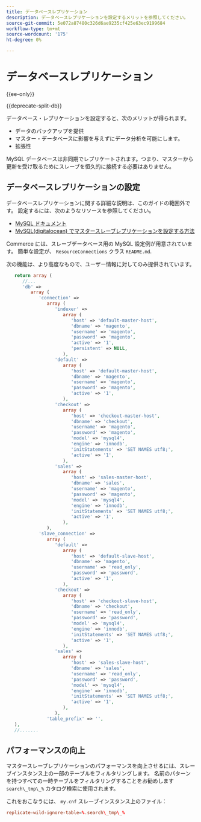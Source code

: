 ```yaml
---
title: データベースレプリケーション
description: データベースレプリケーションを設定するメリットを参照してください。
source-git-commit: 5e072a87480c326d6ae9235cf425e63ec9199684
workflow-type: tm+mt
source-wordcount: '175'
ht-degree: 0%

---
```



# データベースレプリケーション

{{ee-only}}

{{deprecate-split-db}}

データベース・レプリケーションを設定すると、次のメリットが得られます。

- データのバックアップを提供
- マスター・データベースに影響を与えずにデータ分析を可能にします。
- 拡張性

MySQL データベースは非同期でレプリケートされます。つまり、マスターから更新を受け取るためにスレーブを恒久的に接続する必要はありません。

## データベースレプリケーションの設定

データベースレプリケーションに関する詳細な説明は、このガイドの範囲外です。 設定するには、次のようなリソースを参照してください。

- [MySQL ドキュメント](https://dev.mysql.com/doc/refman/5.6/en/replication.html)
- [MySQL(digitalocean) でマスタースレーブレプリケーションを設定する方法](https://www.digitalocean.com/community/tutorials/how-to-set-up-replication-in-mysql)

Commerce には、スレーブデータベース用の MySQL 設定例が用意されています。 簡単な設定が、 `ResourceConnections` クラス `README.md`.

次の機能は、より高度なもので、ユーザー情報に対してのみ提供されています。

```php
   return array (
      //...
      'db' =>
         array (
            'connection' =>
               array (
                  'indexer' =>
                     array (
                        'host' => 'default-master-host',
                        'dbname' => 'magento',
                        'username' => 'magento',
                        'password' => 'magento',
                        'active' => '1',
                        'persistent' => NULL,
                     ),
                  'default' =>
                     array (
                        'host' => 'default-master-host',
                        'dbname' => 'magento',
                        'username' => 'magento',
                        'password' => 'magento',
                        'active' => '1',
                     ),
                  'checkout' =>
                     array (
                        'host' => 'checkout-master-host',
                        'dbname' => 'checkout',
                        'username' => 'magento',
                        'password' => 'magento',
                        'model' => 'mysql4',
                        'engine' => 'innodb',
                        'initStatements' => 'SET NAMES utf8;',
                        'active' => '1',
                     ),
                  'sales' =>
                     array (
                        'host' => 'sales-master-host',
                        'dbname' => 'sales',
                        'username' => 'magento',
                        'password' => 'magento',
                        'model' => 'mysql4',
                        'engine' => 'innodb',
                        'initStatements' => 'SET NAMES utf8;',
                        'active' => '1',
                     ),
               ),
            'slave_connection' =>
               array (
                  'default' =>
                     array (
                        'host' => 'default-slave-host',
                        'dbname' => 'magento',
                        'username' => 'read_only',
                        'password' => 'password',
                        'active' => '1',
                     ),
                  'checkout' =>
                     array (
                        'host' => 'checkout-slave-host',
                        'dbname' => 'checkout',
                        'username' => 'read_only',
                        'password' => 'password',
                        'model' => 'mysql4',
                        'engine' => 'innodb',
                        'initStatements' => 'SET NAMES utf8;',
                        'active' => '1',
                     ),
                  'sales' =>
                     array (
                        'host' => 'sales-slave-host',
                        'dbname' => 'sales',
                        'username' => 'read_only',
                        'password' => 'password',
                        'model' => 'mysql4',
                        'engine' => 'innodb',
                        'initStatements' => 'SET NAMES utf8;',
                        'active' => '1',
                     ),
                  ),
               'table_prefix' => '',
   ),
   //.......
```

## パフォーマンスの向上

マスタースレーブレプリケーションのパフォーマンスを向上させるには、スレーブインスタンス上の一部のテーブルをフィルタリングします。 名前のパターンを持つすべての一時テーブルをフィルタリングすることをお勧めします `search\_tmp\_%` カタログ検索に使用されます。

これをおこなうには、 `my.cnf` スレーブインスタンス上のファイル：

```conf
replicate-wild-ignore-table=%.search\_tmp\_%
```
